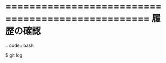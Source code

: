 ==================================================
履歴の確認
==================================================

.. code:: bash

   $ git log
